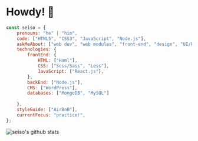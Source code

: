 # Howdy! :hibiscus:

```javascript
const seiso = {
    pronouns: "he" | "him",
    code: ["HTML5", "CSS3", "JavaScript", "Node.js"],
    askMeAbout: ["web dev", "web modules", "front-end", "design", "UI/UX", "music art"],
    technologies: {
        frontEnd: {
            HTML: ["Haml"],
            CSS: ["Scss/Sass", "Less"],
            JavaScript: ["React.js"],
        },
        backEnd: ["Node.js"],
        CMS: ["WordPress"],
        databases: ["MongoDB", "MySQL"]
        
    },
    styleGuide: ["AirBnB"],
    currentFocus: "practice!",
};
```

![seiso's github stats](https://github-readme-stats.vercel.app/api?username=sei-so&theme=tokyonight&show_icons=true&include_all_commits=true)
